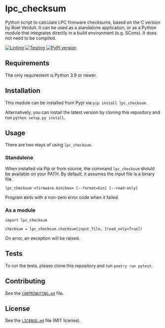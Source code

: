 # lpc_checksum
Python script to calculate LPC firmware checksums, based on the C version by
Roel Verdult. It can be used as a standalone application, or as a Python module
that integrates directly in a build environment (e.g. SCons). It does not need
to be compiled.

[![Linting](https://github.com/basilfx/lpc_checksum/actions/workflows/lint.yml/badge.svg)](https://github.com/basilfx/lpc_checksum/actions/workflows/lint.yml)
[![Testing](https://github.com/basilfx/lpc_checksum/actions/workflows/test.yml/badge.svg)](https://github.com/basilfx/lpc_checksum/actions/workflows/test.yml)
[![PyPI version](https://badge.fury.io/py/lpc-checksum.svg)](https://badge.fury.io/py/lpc-checksum)

## Requirements
The only requirement is Python 3.9 or newer.

## Installation
This module can be installed from Pypi via `pip install lpc_checksum`.

Alternatively, you can install the latest version by cloning this repository
and run `python setup.py install`.

## Usage
There are two ways of using `lpc_checksum`.

### Standalone
When installed via Pip or from source, the command `lpc_checksum` should be
available on your PATH. By default, it assumes the input file is a binary file.

`lpc_checksum <firmware.bin|hex> [--format=bin] [--read-only]`

Program exits with a non-zero error code when it failed.

### As a module
```
import lpc_checksum

checksum = lpc_checksum.checksum(input_file, [read_only=True])
```

On error, an exception will be raised.

## Tests
To run the tests, please clone this repository and run `poetry run pytest`.

## Contributing
See the [`CONTRIBUTING.md`](CONTRIBUTING.md) file.

## License
See the [`LICENSE.md`](LICENSE.md) file (MIT license).
